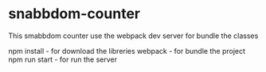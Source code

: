 # snabbdom-counter
This smabbdom counter use the webpack dev server for bundle the classes

npm install - for download the libreries
webpack - for bundle the project
npm run start - for run the server
